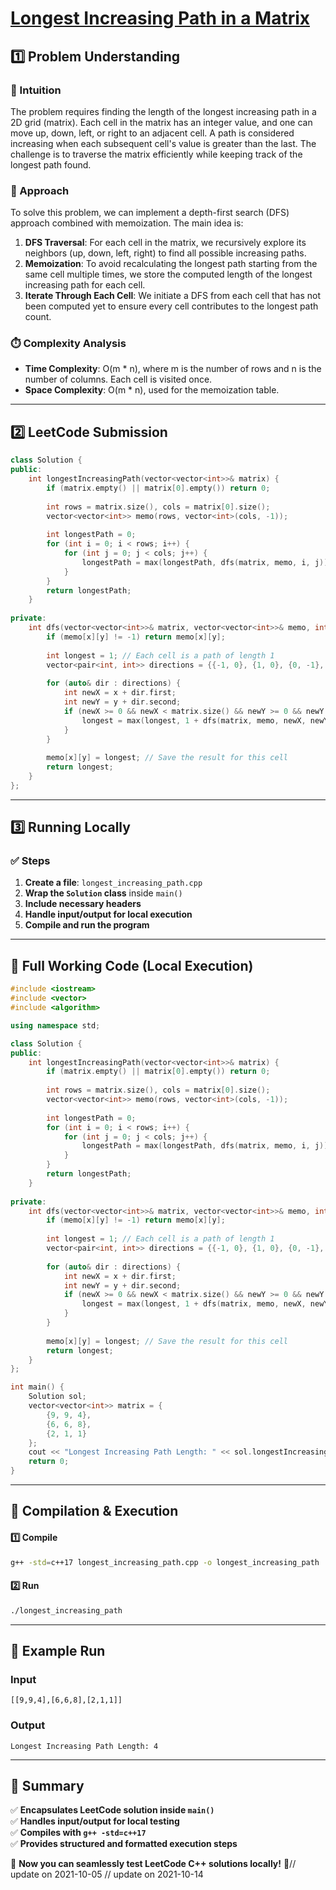 # **[Longest Increasing Path in a Matrix](https://leetcode.com/problems/longest-increasing-path-in-a-matrix/description/)**  

## **1️⃣ Problem Understanding**  
### **📌 Intuition**  
The problem requires finding the length of the longest increasing path in a 2D grid (matrix). Each cell in the matrix has an integer value, and one can move up, down, left, or right to an adjacent cell. A path is considered increasing when each subsequent cell's value is greater than the last. The challenge is to traverse the matrix efficiently while keeping track of the longest path found.

### **🚀 Approach**  
To solve this problem, we can implement a depth-first search (DFS) approach combined with memoization. The main idea is:
1. **DFS Traversal**: For each cell in the matrix, we recursively explore its neighbors (up, down, left, right) to find all possible increasing paths.
2. **Memoization**: To avoid recalculating the longest path starting from the same cell multiple times, we store the computed length of the longest increasing path for each cell. 
3. **Iterate Through Each Cell**: We initiate a DFS from each cell that has not been computed yet to ensure every cell contributes to the longest path count.

### **⏱️ Complexity Analysis**  
- **Time Complexity**: O(m * n), where m is the number of rows and n is the number of columns. Each cell is visited once.
- **Space Complexity**: O(m * n), used for the memoization table.

---  

## **2️⃣ LeetCode Submission**  
```cpp
class Solution {
public:
    int longestIncreasingPath(vector<vector<int>>& matrix) {
        if (matrix.empty() || matrix[0].empty()) return 0;
        
        int rows = matrix.size(), cols = matrix[0].size();
        vector<vector<int>> memo(rows, vector<int>(cols, -1));
        
        int longestPath = 0;
        for (int i = 0; i < rows; i++) {
            for (int j = 0; j < cols; j++) {
                longestPath = max(longestPath, dfs(matrix, memo, i, j));
            }
        }
        return longestPath;
    }
    
private:
    int dfs(vector<vector<int>>& matrix, vector<vector<int>>& memo, int x, int y) {
        if (memo[x][y] != -1) return memo[x][y];
        
        int longest = 1; // Each cell is a path of length 1
        vector<pair<int, int>> directions = {{-1, 0}, {1, 0}, {0, -1}, {0, 1}};
        
        for (auto& dir : directions) {
            int newX = x + dir.first;
            int newY = y + dir.second;
            if (newX >= 0 && newX < matrix.size() && newY >= 0 && newY < matrix[0].size() && matrix[newX][newY] > matrix[x][y]) {
                longest = max(longest, 1 + dfs(matrix, memo, newX, newY));
            }
        }
        
        memo[x][y] = longest; // Save the result for this cell
        return longest;
    }
}; 
```  

---  

## **3️⃣ Running Locally**  
### **✅ Steps**  
1. **Create a file**: `longest_increasing_path.cpp`  
2. **Wrap the `Solution` class** inside `main()`  
3. **Include necessary headers**  
4. **Handle input/output for local execution**  
5. **Compile and run the program**  

---  

## **📝 Full Working Code (Local Execution)**  
```cpp
#include <iostream>
#include <vector>
#include <algorithm>

using namespace std;

class Solution {
public:
    int longestIncreasingPath(vector<vector<int>>& matrix) {
        if (matrix.empty() || matrix[0].empty()) return 0;
        
        int rows = matrix.size(), cols = matrix[0].size();
        vector<vector<int>> memo(rows, vector<int>(cols, -1));
        
        int longestPath = 0;
        for (int i = 0; i < rows; i++) {
            for (int j = 0; j < cols; j++) {
                longestPath = max(longestPath, dfs(matrix, memo, i, j));
            }
        }
        return longestPath;
    }
    
private:
    int dfs(vector<vector<int>>& matrix, vector<vector<int>>& memo, int x, int y) {
        if (memo[x][y] != -1) return memo[x][y];
        
        int longest = 1; // Each cell is a path of length 1
        vector<pair<int, int>> directions = {{-1, 0}, {1, 0}, {0, -1}, {0, 1}};
        
        for (auto& dir : directions) {
            int newX = x + dir.first;
            int newY = y + dir.second;
            if (newX >= 0 && newX < matrix.size() && newY >= 0 && newY < matrix[0].size() && matrix[newX][newY] > matrix[x][y]) {
                longest = max(longest, 1 + dfs(matrix, memo, newX, newY));
            }
        }
        
        memo[x][y] = longest; // Save the result for this cell
        return longest;
    }
};

int main() {
    Solution sol;
    vector<vector<int>> matrix = {
        {9, 9, 4},
        {6, 6, 8},
        {2, 1, 1}
    };
    cout << "Longest Increasing Path Length: " << sol.longestIncreasingPath(matrix) << endl;
    return 0;
}
```  

---  

## **🔧 Compilation & Execution**  
#### **1️⃣ Compile**  
```bash
g++ -std=c++17 longest_increasing_path.cpp -o longest_increasing_path
```  

#### **2️⃣ Run**  
```bash
./longest_increasing_path
```  

---  

## **🎯 Example Run**  
### **Input**  
```
[[9,9,4],[6,6,8],[2,1,1]]
```  
### **Output**  
```
Longest Increasing Path Length: 4
```  

---  

## **📌 Summary**  
✅ **Encapsulates LeetCode solution inside `main()`**  
✅ **Handles input/output for local testing**  
✅ **Compiles with `g++ -std=c++17`**  
✅ **Provides structured and formatted execution steps**  

🚀 **Now you can seamlessly test LeetCode C++ solutions locally!** 🚀// update on 2021-10-05
// update on 2021-10-14
